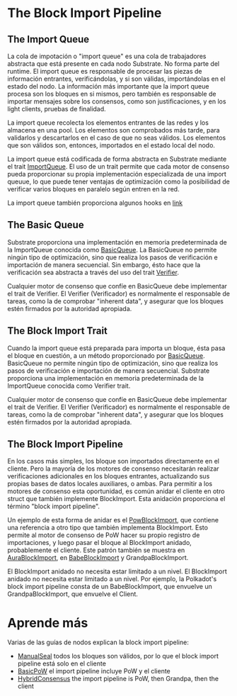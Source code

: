 # The Block Import Pipeline

## The Import Queue

La cola de impotación o "import queue" es una cola de trabajadores abstracta que está presente en cada nodo Substrate. No forma parte del runtime. El import queue es responsable de procesar las piezas de información entrantes, verificándolas, y si son válidas, importándolas en el estado del nodo. La información más importante que la import queue procesa son los bloques en si mismos, pero también es responsable de importar mensajes sobre los consensos, como son justificaciones, y en los light clients, pruebas de finalidad.

La import queue recolecta los elementos entrantes de las redes y los almacena en una pool. Los elementos son comprobados más tarde, para validarlos y descartarlos en el caso de que no seas válidos. Los elementos que son válidos son, entonces, importados en el estado local del nodo.

La import queue está codificada de forma abstracta en Substrate mediante el trait [ImportQueue][ImportQueue]. El uso de un trait permite que cada motor de consenso pueda proporcionar su propia implementación especializada de una import queuue, lo que puede tener ventajas de optimización como la posibilidad de verificar varios bloques en paralelo según entren en la red.

La import queue también proporciona algunos hooks en [link][link]

## The Basic Queue

Substrate proporciona una implementación en memoria predeterminada de la ImportQueue conocida como [BasicQueue][BasicQueue]. La BasicQueue no permite ningún tipo de optimización, sino que realiza los pasos de verificación e importación de manera secuencial. Sin embargo, ésto hace que la verificación sea abstracta a través del uso del trait [Verifier][Verifier].

Cualquier motor de consenso que confíe en BasicQueue debe implementar el trait de Verifier. El Verifier (Verificador) es normalmente el responsable de tareas, como la de comprobar "inherent data", y asegurar que los bloques estén firmados por la autoridad apropiada.

## The Block Import Trait

Cuando la import queue está preparada para importa un bloque, ésta pasa el bloque en cuestión, a un método proporcionado por [BasicQueue][BasicQueue]. BasicQueue no permite ningún tipo de optimización, sino que realiza los pasos de verificación e importación de manera secuencial. Substrate proporciona una implementación en memoria predeterminada de la ImportQueue conocida como Verifier trait.

Cualquier motor de consenso que confíe en BasicQueue debe implementar el trait de Verifier. El Verifier (Verificador) es normalmente el responsable de tareas, como la de comprobar "inherent data", y asegurar que los bloques estén firmados por la autoridad apropiada.

## The Block Import Pipeline

En los casos más simples, los bloque son importados directamente en el cliente. Pero la mayoría de los motores de consenso necesitarán realizar verificaciones adicionales en los bloques entrantes, actualizando sus propias bases de datos locales auxiliares, o ambas. Para permitir a los motores de consenso esta oportunidad, es común anidar el cliente en otro struct que también implemente BlockImport. Esta anidación proporciona el término "block import
pipeline".

Un ejemplo de esta forma de anidar es el [PowBlockImport][PowBlockImport],  que contiene una referencia a otro tipo que también implementa BlockImport. Esto permite al motor de consenso de PoW hacer su propio registro de importaciones, y luego pasar el bloque al BlockImport anidado, probablemente el cliente. Este patrón también se muestra en [AuraBlockImport][AuraBlockImport], en [BabeBlockImport][BabeBlockImport] y GrandpaBlockImport.

El BlockImport anidado no necesita estar limitado a un nivel. El BlockImport anidado no necesita estar limitado a un nivel. Por ejemplo, la Polkadot's block import pipeline consta de un BabeBlockImport, que envuelve un GrandpaBlockImport, que envuelve el Client.

# Aprende más

Varias de las guías de nodos explican la block import pipeline:

- [ManualSeal][ManualSeal] todos los bloques son válidos, por lo que el block import pipeline está solo en el cliente
- [BasicPoW][BasicPoW] el import pipeline incluye PoW y el cliente
- [HybridConsensus][HybridConsensus] the import pipeline is PoW, then Grandpa, then the client







[ImportQueue]: https://crates.parity.io/sp_consensus/import_queue/trait
[link]: https://crates.parity.io/sp_consensus/import_queue/trait 
[BasicQueue]: https://crates.parity.io/sp_consensus/import_queue/struct
[Verifier]: https://crates.parity.io/sp_consensus/import_queue/trait
[PowBlockImport]: https://crates.parity.io/sc_consensus_pow/struct
[AuraBlockImport]: https://crates.parity.io/sc_consensus_aura/struct
[BabeBlockImport]: https://crates.parity.io/sc_finality_grandpa/struct
[ManualSeal]: https://substrate.dev/recipes/3-entrees/manual-seal.html
[BasicPow]: https://substrate.dev/recipes/3-entrees/basic-pow.html
[HybridConsensus]: https://substrate.dev/recipes/3-entrees/hybrid-consensus.html